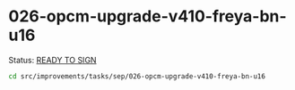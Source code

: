 # 026-opcm-upgrade-v410-freya-bn-u16

Status: [READY TO SIGN]()

```bash
cd src/improvements/tasks/sep/026-opcm-upgrade-v410-freya-bn-u16
```